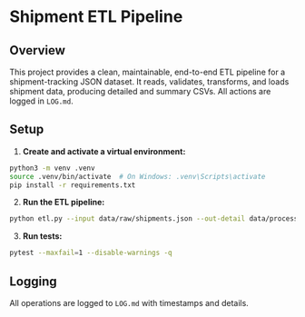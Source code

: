 # Shipment ETL Pipeline

## Overview
This project provides a clean, maintainable, end-to-end ETL pipeline for a shipment-tracking JSON dataset. It reads, validates, transforms, and loads shipment data, producing detailed and summary CSVs. All actions are logged in `LOG.md`.

## Setup

1. **Create and activate a virtual environment:**

```bash
python3 -m venv .venv
source .venv/bin/activate  # On Windows: .venv\Scripts\activate
pip install -r requirements.txt
```

2. **Run the ETL pipeline:**

```bash
python etl.py --input data/raw/shipments.json --out-detail data/processed/detail.csv --out-summary data/processed/summary.csv
```

3. **Run tests:**

```bash
pytest --maxfail=1 --disable-warnings -q
```

## Logging
All operations are logged to `LOG.md` with timestamps and details.
